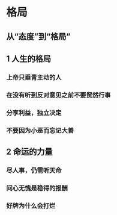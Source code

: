# 格局

## 从“态度”到“格局”

## 1 人生的格局

### 上帝只垂青主动的人

### 在没有听到反对意见之前不要贸然行事

### 分享利益，独立决定

### 不要因为小恶而忘记大善

## 2 命运的力量

### 尽人事，仍需听天命

### 问心无愧是稳得的报酬

### 好牌为什么会打烂
